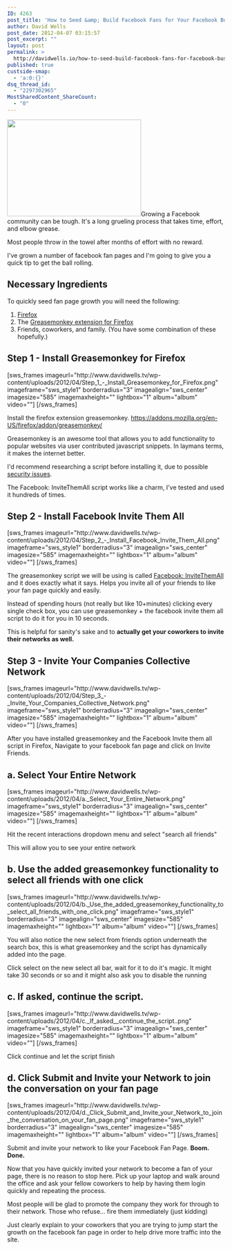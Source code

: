```yaml
---
ID: 4263
post_title: 'How to Seed &amp; Build Facebook Fans for Your Facebook Business Page'
author: David Wells
post_date: 2012-04-07 03:15:57
post_excerpt: ""
layout: post
permalink: >
  http://davidwells.io/how-to-seed-build-facebook-fans-for-facebook-business-pages/
published: true
custside-smap:
  - 'a:0:{}'
dsq_thread_id:
  - "2297302965"
MostSharedContent_ShareCount:
  - "0"
---
```

<a href="http://www.davidwells.tv/wp-content/uploads/2012/04/facebookgrow.png"><img class="size-full wp-image-4268 alignright" title="facebookgrow" src="http://www.davidwells.tv/wp-content/uploads/2012/04/facebookgrow.png" alt="" width="310" height="224" /></a>Growing a Facebook community can be tough. It's a long grueling process that takes time, effort, and elbow grease.
<div class="LessonContent">
<div class="LessonSummary">

Most people throw in the towel after months of effort with no reward.

I've grown a number of facebook fan pages and I'm going to give you a quick tip to get the ball rolling.

</div>
<div class="LessonStep top">
<h2 class="StepTitle">Necessary Ingredients</h2>
To quickly seed fan page growth you will need the following:
<ol>
	<li><a href="http://www.mozilla.org/en-US/firefox/fx/" target="_blank">Firefox</a></li>
	<li>The <a href="https://addons.mozilla.org/en-US/firefox/addon/greasemonkey/" target="_blank">Greasemonkey extension for Firefox</a></li>
	<li>Friends, coworkers, and family. (You have some combination of these hopefully.)</li>
</ol>
</div>
<div class="LessonStep top">
<h2 class="StepTitle">Step 1 - Install Greasemonkey for Firefox</h2>
<div class="StepImage">[sws_frames imageurl="http://www.davidwells.tv/wp-content/uploads/2012/04/Step_1_-_Install_Greasemonkey_for_Firefox.png" imageframe="sws_style1" borderradius="3" imagealign="sws_center" imagesize="585" imagemaxheight="" lightbox="1" album="album" video=""] [/sws_frames]</div>
<div class="StepInstructions">

Install the firefox extension greasemonkey. https://addons.mozilla.org/en-US/firefox/addon/greasemonkey/

Greasemonkey is an awesome tool that allows you to add functionality to popular websites via user contributed javascript snippets. In laymans terms, it makes the internet better.

I'd recommend researching a script before installing it, due to possible <a href="http://www.firefoxfacts.com/2007/07/09/greasemonkey-security-issues/">security issues</a>.

The Facebook: InviteThemAll script works like a charm, I've tested and used it hundreds of times.

</div>
</div>
<div class="LessonStep top">
<h2 class="StepTitle">Step 2 - Install Facebook Invite Them All</h2>
<div class="StepImage">[sws_frames imageurl="http://www.davidwells.tv/wp-content/uploads/2012/04/Step_2_-_Install_Facebook_Invite_Them_All.png" imageframe="sws_style1" borderradius="3" imagealign="sws_center" imagesize="585" imagemaxheight="" lightbox="1" album="album" video=""] [/sws_frames]</div>
<div class="StepInstructions">

The greasemonkey script we will be using is called <a href="http://userscripts.org/scripts/show/89653">Facebook: InviteThemAll</a> and it does exactly what it says. Helps you invite all of your friends to like your fan page quickly and easily.

Instead of spending hours (not really but like 10+minutes) clicking every single check box, you can use greasemonkey + the facebook invite them all script to do it for you in 10 seconds.

This is helpful for sanity's sake and to <strong>actually get your coworkers to invite their networks as well.</strong>

</div>
</div>
<div class="LessonStep top">
<h2 class="StepTitle">Step 3 - Invite Your Companies Collective Network</h2>
<div class="StepImage">[sws_frames imageurl="http://www.davidwells.tv/wp-content/uploads/2012/04/Step_3_-_Invite_Your_Companies_Collective_Network.png" imageframe="sws_style1" borderradius="3" imagealign="sws_center" imagesize="585" imagemaxheight="" lightbox="1" album="album" video=""] [/sws_frames]</div>
<div class="StepInstructions">

After you have installed greasemonkey and the Facebook Invite them all script in Firefox, Navigate to your facebook fan page and click on Invite Friends.

</div>
</div>
<div class="LessonStep top">
<h2 class="StepTitle">a. Select Your Entire Network</h2>
<div class="StepImage">[sws_frames imageurl="http://www.davidwells.tv/wp-content/uploads/2012/04/a._Select_Your_Entire_Network.png" imageframe="sws_style1" borderradius="3" imagealign="sws_center" imagesize="585" imagemaxheight="" lightbox="1" album="album" video=""] [/sws_frames]</div>
<div class="StepInstructions">

Hit the recent interactions dropdown menu and select "search all friends"

This will allow you to see your entire network

</div>
</div>
<div class="LessonStep top">
<h2 class="StepTitle">b. Use the added greasemonkey functionality to select all friends with one click</h2>
<div class="StepImage">[sws_frames imageurl="http://www.davidwells.tv/wp-content/uploads/2012/04/b._Use_the_added_greasemonkey_functionality_to_select_all_friends_with_one_click.png" imageframe="sws_style1" borderradius="3" imagealign="sws_center" imagesize="585" imagemaxheight="" lightbox="1" album="album" video=""] [/sws_frames]</div>
<div class="StepInstructions">

You will also notice the new select from friends option underneath the search box, this is what greasemonkey and the script has dynamically added into the page.

Click select on the new select all bar, wait for it to do it's magic. It might take 30 seconds or so and it might also ask you to disable the running

</div>
</div>
<div class="LessonStep top">
<h2 class="StepTitle">c. If asked, continue the script.</h2>
<div class="StepImage">[sws_frames imageurl="http://www.davidwells.tv/wp-content/uploads/2012/04/c._If_asked__continue_the_script..png" imageframe="sws_style1" borderradius="3" imagealign="sws_center" imagesize="585" imagemaxheight="" lightbox="1" album="album" video=""] [/sws_frames]</div>
<div class="StepInstructions">

Click continue and let the script finish

</div>
</div>
<div class="LessonStep top">
<h2 class="StepTitle">d. Click Submit and Invite your Network to join the conversation on your fan page</h2>
<div class="StepImage">[sws_frames imageurl="http://www.davidwells.tv/wp-content/uploads/2012/04/d._Click_Submit_and_Invite_your_Network_to_join_the_conversation_on_your_fan_page.png" imageframe="sws_style1" borderradius="3" imagealign="sws_center" imagesize="585" imagemaxheight="" lightbox="1" album="album" video=""] [/sws_frames]</div>
<div class="StepInstructions">

Submit and invite your network to like your Facebook Fan Page. <strong>Boom. Done.</strong>

Now that you have quickly invited your network to become a fan of your page, there is no reason to stop here. Pick up your laptop and walk around the office and ask your fellow coworkers to help by having them login quickly and repeating the process.

Most people will be glad to promote the company they work for through to their network. Those who refuse... fire them immediately (just kidding)

Just clearly explain to your coworkers that you are trying to jump start the growth on the facebook fan page in order to help drive more traffic into the site.

</div>
</div>
</div>